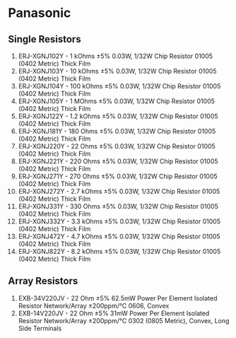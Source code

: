# Panasonic

## Single Resistors

1. ERJ-XGNJ102Y - 1 kOhms ±5% 0.03W, 1/32W Chip Resistor 01005 (0402 Metric)  Thick Film
1. ERJ-XGNJ103Y - 10 kOhms ±5% 0.03W, 1/32W Chip Resistor 01005 (0402 Metric)  Thick Film
1. ERJ-XGNJ104Y - 100 kOhms ±5% 0.03W, 1/32W Chip Resistor 01005 (0402 Metric)  Thick Film
1. ERJ-XGNJ105Y - 1 MOhms ±5% 0.03W, 1/32W Chip Resistor 01005 (0402 Metric)  Thick Film
1. ERJ-XGNJ122Y - 1.2 kOhms ±5% 0.03W, 1/32W Chip Resistor 01005 (0402 Metric)  Thick Film
1. ERJ-XGNJ181Y - 180 Ohms ±5% 0.03W, 1/32W Chip Resistor 01005 (0402 Metric)  Thick Film
1. ERJ-XGNJ220Y - 22 Ohms ±5% 0.03W, 1/32W Chip Resistor 01005 (0402 Metric)  Thick Film
1. ERJ-XGNJ221Y - 220 Ohms ±5% 0.03W, 1/32W Chip Resistor 01005 (0402 Metric)  Thick Film
1. ERJ-XGNJ271Y - 270 Ohms ±5% 0.03W, 1/32W Chip Resistor 01005 (0402 Metric)  Thick Film
1. ERJ-XGNJ272Y - 2.7 kOhms ±5% 0.03W, 1/32W Chip Resistor 01005 (0402 Metric)  Thick Film
1. ERJ-XGNJ331Y - 330 Ohms ±5% 0.03W, 1/32W Chip Resistor 01005 (0402 Metric) Thick Film
1. ERJ-XGNJ332Y - 3.3 kOhms ±5% 0.03W, 1/32W Chip Resistor 01005 (0402 Metric)  Thick Film
1. ERJ-XGNJ472Y - 4.7 kOhms ±5% 0.03W, 1/32W Chip Resistor 01005 (0402 Metric)  Thick Film
1. ERJ-XGNJ822Y - 8.2 kOhms ±5% 0.03W, 1/32W Chip Resistor 01005 (0402 Metric)  Thick Film

## Array Resistors

1. EXB-34V220JV	- 22 Ohm ±5% 62.5mW Power Per Element Isolated Resistor Network/Array ±200ppm/°C 0606, Convex
1. EXB-14V220JV - 22 Ohm ±5% 31mW Power Per Element Isolated Resistor Network/Array ±200ppm/°C 0302 (0805 Metric), Convex, Long Side Terminals
